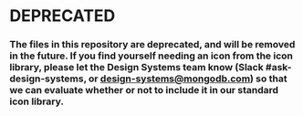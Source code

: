# DEPRECATED

### The files in this repository are deprecated, and will be removed in the future. If you find yourself needing an icon from the icon library, please let the Design Systems team know (Slack #ask-design-systems, or design-systems@mongodb.com) so that we can evaluate whether or not to include it in our standard icon library.
